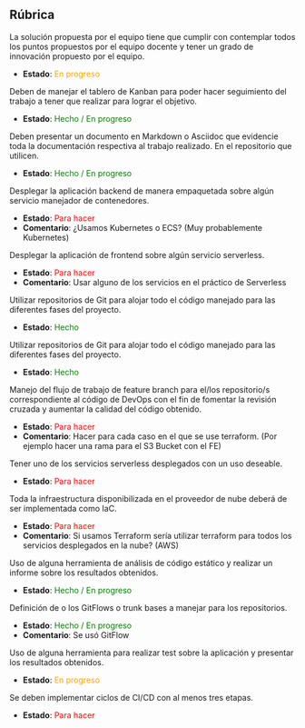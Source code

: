 ## Rúbrica

La solución propuesta por el equipo tiene que cumplir con contemplar todos los puntos propuestos por el equipo docente y tener un grado de innovación propuesto por el equipo.
- **Estado**: <span style="color:orange">En progreso</span>

Deben de manejar el tablero de Kanban para poder hacer seguimiento del trabajo a tener que realizar para lograr el objetivo.
- **Estado**: <span style="color:green">Hecho / En progreso</span>

Deben presentar un documento en Markdown o Asciidoc que evidencie toda la documentación respectiva al trabajo realizado. En el repositorio que utilicen.
- **Estado**: <span style="color:green">Hecho / En progreso</span>

Desplegar la aplicación backend de manera empaquetada sobre algún servicio manejador de contenedores.
- **Estado**: <span style="color:red">Para hacer</span>
- **Comentario**: ¿Usamos Kubernetes o ECS? (Muy probablemente Kubernetes)

Desplegar la aplicación de frontend sobre algún servicio serverless.
- **Estado**: <span style="color:red">Para hacer</span>
- **Comentario**: Usar alguno de los servicios en el práctico de Serverless

Utilizar repositorios de Git para alojar todo el código manejado para las diferentes fases del proyecto.
- **Estado**: <span style="color:green">Hecho</span>

Utilizar repositorios de Git para alojar todo el código manejado para las diferentes fases del proyecto.
- **Estado**: <span style="color:green">Hecho</span>

Manejo del flujo de trabajo de feature branch para el/los repositorio/s correspondiente al código de DevOps con el fin de fomentar la revisión cruzada y aumentar la calidad del código obtenido.
- **Estado**: <span style="color:red">Para hacer</span>
- **Comentario**: Hacer para cada caso en el que se use terraform. (Por ejemplo hacer una rama para el S3 Bucket con el FE)

Tener uno de los servicios serverless desplegados con un uso deseable.
- **Estado**: <span style="color:red">Para hacer</span>

Toda la infraestructura disponibilizada en el proveedor de nube deberá de ser implementada como IaC.
- **Estado**: <span style="color:red">Para hacer</span>
- **Comentario**: Si usamos Terraform sería utilizar terraform para todos los servicios desplegados en la nube? (AWS)

Uso de alguna herramienta de análisis de código estático y realizar un informe sobre los resultados obtenidos.
- **Estado**: <span style="color:green">Hecho / En progreso</span>

Definición de o los GitFlows o trunk bases a manejar para los repositorios.
- **Estado**: <span style="color:green">Hecho / En progreso</span>
- **Comentario**: Se usó GitFlow

Uso de alguna herramienta para realizar test sobre la aplicación y presentar los resultados obtenidos.
- **Estado**: <span style="color:orange">En progreso</span>

Se deben implementar ciclos de CI/CD con al menos tres etapas.
- **Estado**: <span style="color:red">Para hacer</span>
